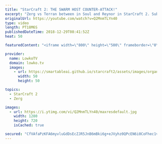 ```yaml
---
title: "StarCraft 2: THE SWARM HOST COUNTER-ATTACK!"
excerpt: "Zerg vs Terran between in Soul and Reynor in StarCraft 2. Subscribe for more videos: http://lowko.tv/youtube Bly vs Soul with Battle Mech: https://goo.gl/bpDV8i  An awesome game of Zerg vs Terran where Soul once again plays his Terran Battle Mech army. Reynor decides to get hyper aggressive and throws"
originalUrl: https://youtube.com/watch?v=Q2MnmTLYn40
type: video
length: PT18M6S
publishedDateTime: 2018-12-29T08:41:52Z
heat: 50

featuredContent: "<iframe width=\"800\" height=\"500\" frameborder=\"0\" src=\"https://www.youtube.com/embed/Q2MnmTLYn40\" allow=\"accelerometer; autoplay; encrypted-media; gyroscope; picture-in-picture\" allowfullscreen></iframe>"

provider:
  name: LowkoTV
  domain: lowko.tv
  images:
    - url: https://smartableai.github.io/starcraft2/assets/images/organizations/lowko.tv-50x50.jpg
      width: 50
      height: 50

topics:
  - StarCraft 2
  - Zerg

images:
  - url: https://i.ytimg.com/vi/Q2MnmTLYn40/maxresdefault.jpg
    width: 1280
    height: 720
    isCached: true

secured: "CfVAfaPzKFA6myvluGdDsEcZJR5JnB6mBki6g+eJVyhz0QPcEN6i0CoFhec1vaRGIahWiku4IROM/AFFAgT/kfAS6wnH8tR+RK2lL7FdZ3C8HNJr1SpMhd4V1zZtQ61zNHTDUV2M5YtZI4hhjCuHWO7blaosB4TEQt4Cpap2F4fq7oRFLTN/1NJ6y091wBplokZz0ydmvKLy5Tt73d+Y02ZBY9Kutr222Sa+HnH1+LBton9rqCfbr4ZYy+JBs6WIg5XKsVN6q8MFCZxhStppsb1AGejbMUNNbTWPx07AaOxFz9FGe03mY0q5oHh6BXAEl/NYw6fKZufBvCl4OSquCZcM9hoicm0YyPqMZxK6ETg0CqnSHux7qbE/teCN6xjCFR0zGHDvDOzbs/u5jD5F7BjWfpxAUVN6ja8BgxduYBc=;k5df5EV1ri0Q73zqp8tMsQ=="
---
```


